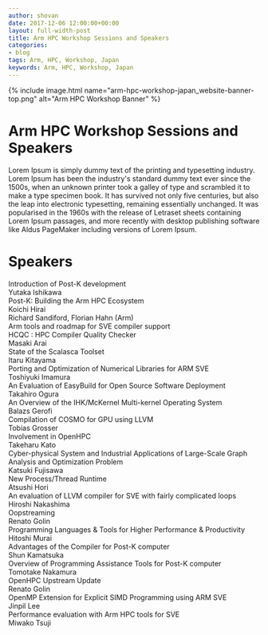 ```yaml
---
author: shovan
date: 2017-12-06 12:00:00+00:00
layout: full-width-post
title: Arm HPC Workshop Sessions and Speakers
categories:
- blog
tags: Arm, HPC, Workshop, Japan
keywords: Arm, HPC, Workshop, Japan
---
```


{% include image.html name="arm-hpc-workshop-japan_website-banner-top.png" alt="Arm HPC Workshop Banner" %}

# Arm HPC Workshop Sessions and Speakers

Lorem Ipsum is simply dummy text of the printing and typesetting industry. Lorem Ipsum has been the industry's standard dummy text ever since the 1500s, when an unknown printer took a galley of type and scrambled it to make a type specimen book. It has survived not only five centuries, but also the leap into electronic typesetting, remaining essentially unchanged. It was popularised in the 1960s with the release of Letraset sheets containing Lorem Ipsum passages, and more recently with desktop publishing software like Aldus PageMaker including versions of Lorem Ipsum.



# Speakers

<div class="speakers-arm-hpc">

<div class="col-xs-6 col-sm-4">
    <div class="col-xs-9 arm-hpc-session-title">
    Introduction of Post-K development
    </div>
    <div class="col-xs-3 arm-hpc-session-speaker-name">
    Yutaka Ishikawa
    </div>
</div>

<div class="col-xs-6 col-sm-4">
    <div class="col-xs-9 arm-hpc-session-title">
    Post-K: Building the Arm HPC Ecosystem
    </div>
    <div class="col-xs-3 arm-hpc-session-speaker-name">
    Koichi Hirai
    </div>
</div>


<div class="col-xs-6 col-sm-4">
    <div class="col-xs-9 arm-hpc-session-title">
    Richard Sandiford, Florian Hahn (Arm)
    </div>
    <div class="col-xs-3 arm-hpc-session-speaker-name">
    Arm tools and roadmap for SVE compiler support
    </div>
</div>


<div class="col-xs-6 col-sm-4">
    <div class="col-xs-9 arm-hpc-session-title">
    HCQC : HPC Compiler Quality Checker
    </div>
    <div class="col-xs-3 arm-hpc-session-speaker-name">
    Masaki Arai
    </div>
</div>


<div class="col-xs-6 col-sm-4">
    <div class="col-xs-9 arm-hpc-session-title">
    State of the Scalasca Toolset
    </div>
    <div class="col-xs-3 arm-hpc-session-speaker-name">
    Itaru Kitayama
    </div>
</div>


<div class="col-xs-6 col-sm-4">
    <div class="col-xs-9 arm-hpc-session-title">
    Porting and Optimization of Numerical Libraries for ARM SVE
    </div>
    <div class="col-xs-3 arm-hpc-session-speaker-name">
    Toshiyuki Imamura
    </div>
</div>



<div class="col-xs-6 col-sm-4">
    <div class="col-xs-9 arm-hpc-session-title">
    An Evaluation of EasyBuild for Open Source Software Deployment
    </div>
    <div class="col-xs-3 arm-hpc-session-speaker-name">
    Takahiro Ogura
    </div>
</div>


<div class="col-xs-6 col-sm-4">
    <div class="col-xs-9 arm-hpc-session-title">
    An Overview of the IHK/McKernel Multi-kernel Operating System
    </div>
    <div class="col-xs-3 arm-hpc-session-speaker-name">
    Balazs Gerofi
    </div>
</div>

<div class="col-xs-6 col-sm-4">
    <div class="col-xs-9 arm-hpc-session-title">
    Compilation of COSMO for GPU using LLVM
    </div>
    <div class="col-xs-3 arm-hpc-session-speaker-name">
    Tobias Grosser
    </div>
</div>

<div class="col-xs-6 col-sm-4">
    <div class="col-xs-9 arm-hpc-session-title">
    Involvement in OpenHPC
    </div>
    <div class="col-xs-3 arm-hpc-session-speaker-name">
    Takeharu Kato
    </div>
</div>

<div class="col-xs-6 col-sm-4">
    <div class="col-xs-9 arm-hpc-session-title">
    Cyber-physical System and Industrial Applications of Large-Scale Graph Analysis and Optimization Problem
    </div>
    <div class="col-xs-3 arm-hpc-session-speaker-name">
    Katsuki Fujisawa
    </div>
</div>

<div class="col-xs-6 col-sm-4">
    <div class="col-xs-9 arm-hpc-session-title">
    New Process/Thread Runtime
    </div>
    <div class="col-xs-3 arm-hpc-session-speaker-name">
    Atsushi Hori
    </div>
</div>


<div class="col-xs-6 col-sm-4">
    <div class="col-xs-9 arm-hpc-session-title">
    An evaluation of LLVM compiler for SVE with fairly complicated loops
    </div>
    <div class="col-xs-3 arm-hpc-session-speaker-name">
    Hiroshi Nakashima
    </div>
</div>

<div class="col-xs-6 col-sm-4">
    <div class="col-xs-9 arm-hpc-session-title">
    Oopstreaming
    </div>
    <div class="col-xs-3 arm-hpc-session-speaker-name">
    Renato Golin
    </div>
</div>


<div class="col-xs-6 col-sm-4">
    <div class="col-xs-9 arm-hpc-session-title">
    Programming Languages & Tools for Higher Performance & Productivity
    </div>
    <div class="col-xs-3 arm-hpc-session-speaker-name">
    Hitoshi Murai
    </div>
</div>

<div class="col-xs-6 col-sm-4">
    <div class="col-xs-9 arm-hpc-session-title">
    Advantages of the Compiler for Post-K computer
    </div>
    <div class="col-xs-3 arm-hpc-session-speaker-name">
    Shun Kamatsuka
    </div>
</div>

<div class="col-xs-6 col-sm-4">
    <div class="col-xs-9 arm-hpc-session-title">
    Overview of Programming Assistance Tools for Post-K computer
    </div>
    <div class="col-xs-3 arm-hpc-session-speaker-name">
    Tomotake Nakamura
    </div>
</div>

<div class="col-xs-6 col-sm-4">
    <div class="col-xs-9 arm-hpc-session-title">
    OpenHPC Upstream Update
    </div>
    <div class="col-xs-3 arm-hpc-session-speaker-name">
    Renato Golin
    </div>
</div>

<div class="col-xs-6 col-sm-4">
    <div class="col-xs-9 arm-hpc-session-title">
    OpenMP Extension for Explicit SIMD Programming using ARM SVE
    </div>
    <div class="col-xs-3 arm-hpc-session-speaker-name">
    Jinpil Lee
    </div>
</div>

<div class="col-xs-6 col-sm-4">
    <div class="col-xs-9 arm-hpc-session-title">
    Performance evaluation with Arm HPC tools for SVE
    </div>
    <div class="col-xs-3 arm-hpc-session-speaker-name">
    Miwako Tsuji
    </div>
</div>


</div>
